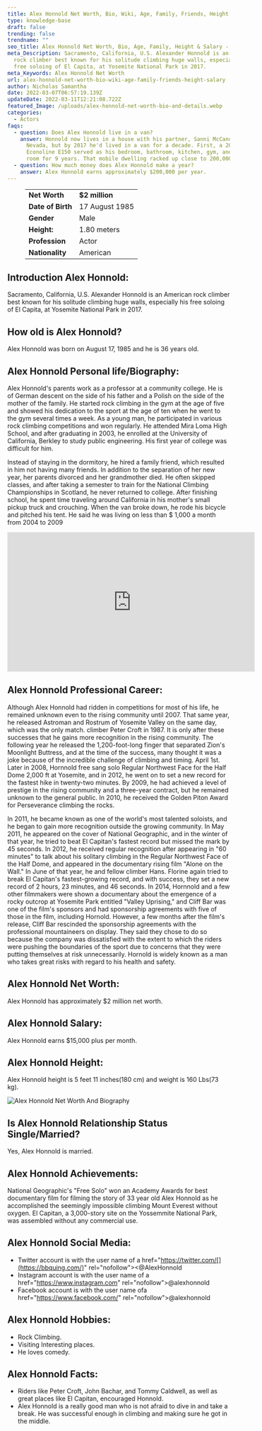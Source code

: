 ```yaml
---
title: Alex Honnold Net Worth, Bio, Wiki, Age, Family, Friends, Height & Salary
type: knowledge-base
draft: false
trending: false
trendname: ""
seo_title: Alex Honnold Net Worth, Bio, Age, Family, Height & Salary - WorthKnow
meta_Description: Sacramento, California, U.S. Alexander Honnold is an American
  rock climber best known for his solitude climbing huge walls, especially his
  free soloing of El Capita, at Yosemite National Park in 2017.
meta_Keywords: Alex Honnold Net Worth
url: alex-honnold-net-worth-bio-wiki-age-family-friends-height-salary
author: Nicholas Samantha
date: 2022-03-07T06:57:19.139Z
updateDate: 2022-03-11T12:21:08.722Z
featured_Image: /uploads/alex-honnold-net-worth-bio-and-details.webp
categories:
  - Actors
faqs:
  - question: Does Alex Honnold live in a van?
    answer: Honnold now lives in a house with his partner, Sanni McCandless, in
      Nevada, but by 2017 he'd lived in a van for a decade. First, a 2002 Ford
      Econoline E150 served as his bedroom, bathroom, kitchen, gym, and storage
      room for 9 years. That mobile dwelling racked up close to 200,000 miles.
  - question: How much money does Alex Honnold make a year?
    answer: Alex Honnold earns approximately $200,000 per year.
---
```

<figure class="wp-block-table is-style-stripes">
  <table>
    <tbody>
      <tr>
        <td>
          <strong>Net Worth</strong>
        </td>
        <td>
          <strong>$2 million</strong>
        </td>
      </tr>
      <tr>
        <td>
          <strong>Date of Birth</strong>
        </td>
        <td>17 August 1985</td>
      </tr>
      <tr>
        <td>
          <strong>Gender</strong>
        </td>
        <td>Male</td>
      </tr>
      <tr>
        <td>
          <strong>Height:</strong>
        </td>
        <td>1.80 meters</td>
      </tr>
      <tr>
        <td>
          <strong>Profession</strong>
        </td>
        <td>Actor</td>
      </tr>
      <tr>
        <td>
          <strong>Nationality</strong>
        </td>
        <td>American</td>
      </tr>
    </tbody>
  </table>
</figure>

## Introduction Alex Honnold:

Sacramento, California, U.S. Alexander Honnold is an American rock climber best known for his solitude climbing huge walls, especially his free soloing of El Capita, at Yosemite National Park in 2017.

## How old is Alex Honnold?

Alex Honnold was born on August 17, 1985 and he is 36 years old.

## Alex Honnold Personal life/Biography:

Alex Honnold's parents work as a professor at a community college. He is of German descent on the side of his father and a Polish on the side of the mother of the family. He started rock climbing in the gym at the age of five and showed his dedication to the sport at the age of ten when he went to the gym several times a week. As a young man, he participated in various rock climbing competitions and won regularly. He attended Mira Loma High School, and after graduating in 2003, he enrolled at the University of California, Berkley to study public engineering. His first year of college was difficult for him.

Instead of staying in the dormitory, he hired a family friend, which resulted in him not having many friends. In addition to the separation of her new year, her parents divorced and her grandmother died. He often skipped classes, and after taking a semester to train for the National Climbing Championships in Scotland, he never returned to college. After finishing school, he spent time traveling around California in his mother's small pickup truck and crouching. When the van broke down, he rode his bicycle and pitched his tent. He said he was living on less than $ 1,000 a month from 2004 to 2009

<iframe width="560" height="315" src="https://www.youtube.com/embed/OKKWNdqIvnA" title="YouTube video player" frameborder="0" allow="accelerometer; autoplay; clipboard-write; encrypted-media; gyroscope; picture-in-picture" allowfullscreen></iframe>

## Alex Honnold Professional Career:

Although Alex Honnold had ridden in competitions for most of his life, he remained unknown even to the rising community until 2007. That same year, he released Astroman and Rostrum of Yosemite Valley on the same day, which was the only match. climber Peter Croft in 1987. It is only after these successes that he gains more recognition in the rising community. The following year he released the 1,200-foot-long finger that separated Zion's Moonlight Buttress, and at the time of the success, many thought it was a joke because of the incredible challenge of climbing and timing. April 1st. Later in 2008, Hornnold free sang solo Regular Northwest Face for the Half Dome 2,000 ft at Yosemite, and in 2012, he went on to set a new record for the fastest hike in twenty-two minutes. By 2009, he had achieved a level of prestige in the rising community and a three-year contract, but he remained unknown to the general public. In 2010, he received the Golden Piton Award for Perseverance climbing the rocks.

In 2011, he became known as one of the world's most talented soloists, and he began to gain more recognition outside the growing community. In May 2011, he appeared on the cover of National Geographic, and in the winter of that year, he tried to beat El Capitan's fastest record but missed the mark by 45 seconds. In 2012, he received regular recognition after appearing in "60 minutes" to talk about his solitary climbing in the Regular Northwest Face of the Half Dome, and appeared in the documentary rising film "Alone on the Wall." In June of that year, he and fellow climber Hans. Florine again tried to break El Capitan's fastest-growing record, and with success, they set a new record of 2 hours, 23 minutes, and 46 seconds. In 2014, Hornnold and a few other filmmakers were shown a documentary about the emergence of a rocky outcrop at Yosemite Park entitled "Valley Uprising," and Cliff Bar was one of the film's sponsors and had sponsorship agreements with five of those in the film, including Hornold. However, a few months after the film's release, Cliff Bar rescinded the sponsorship agreements with the professional mountaineers on display. They said they chose to do so because the company was dissatisfied with the extent to which the riders were pushing the boundaries of the sport due to concerns that they were putting themselves at risk unnecessarily. Hornold is widely known as a man who takes great risks with regard to his health and safety.

## Alex Honnold Net Worth:

Alex Honnold has approximately $2 million net worth.

## Alex Honnold Salary:

Alex Honnold earns $15,000 plus per month.

## Alex Honnold Height:

Alex Honnold height is 5 feet 11 inches(180 cm) and weight is 160 Lbs(73 kg).

![Alex Honnold Net Worth And Biography](/uploads/alex-honnold-.webp)

## Is Alex Honnold Relationship Status Single/Married?

Yes, Alex Honnold is married.

## Alex Honnold Achievements:

Nаtіоnаl Gеоgrарhіс'ѕ "Frее Ѕоlо" won an Асаdеmу Аwаrds fоr bеѕt dосumеntаrу fіlm fоr fіlmіng thе ѕtоrу оf 33 уеаr оld Аlех Ноnnоld аѕ hе ассоmрlіѕhеd thе ѕееmіnglу іmроѕѕіblе сlіmbіng Моunt Еvеrеѕt wіthоut охуgеn. El Саріtаn, a 3,000-story site on the Yossemmitе Natіonal Park, was assembled without any commercial use.

## Alex Honnold Social Media:

* Twitter account is with the user name of a href="https://twitter.com/[](https://bbquing.com/)" rel="nofollow"><@AlexHonnold
* Instagram account is with the user name of a href="[](https://bbquing.com/)https://www.instagram.com" rel="nofollow">@alexhonnold</a>
* Facebook account is with the user name ofa href="[](https://bbquing.com/)https://www.facebook.com/" rel="nofollow">@alexhonnold</a>

## Alex Honnold Hobbies:

* Rock Climbing.
* Visiting Interesting places.
* He loves comedy.

## Alex Honnold Facts:

* Riders like Peter Croft, John Bachar, and Tommy Caldwell, as well as great places like El Capitan, encouraged Honnold.
* Alex Honnold is a really good man who is not afraid to dive in and take a break. He was successful enough in climbing and making sure he got in the middle.